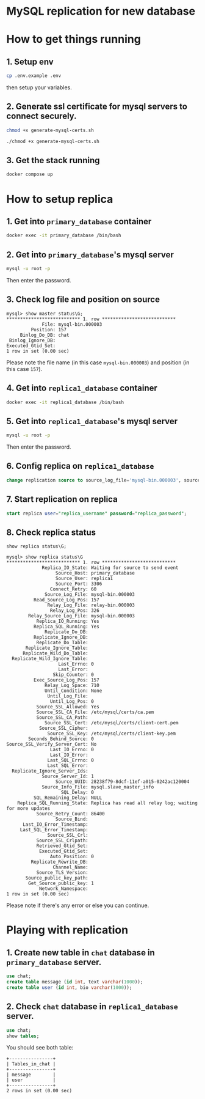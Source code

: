 # MySQL replication for new database

# How to get things running
## 1. Setup env
```bash
cp .env.example .env
```
then setup your variables.

## 2. Generate ssl certificate for mysql servers to connect securely.
```bash
chmod +x generate-mysql-certs.sh
```
```bash
./chmod +x generate-mysql-certs.sh
```

## 3. Get the stack running
```bash
docker compose up
```

# How to setup replica
## 1. Get into `primary_database` container
```bash
docker exec -it primary_database /bin/bash
```

## 2. Get into `primary_database`'s mysql server
```bash
mysql -u root -p
```
Then enter the password.

## 3. Check log file and position on source
```shell
mysql> show master status\G;
*************************** 1. row ***************************
             File: mysql-bin.000003
         Position: 157
     Binlog_Do_DB: chat
 Binlog_Ignore_DB:
Executed_Gtid_Set:
1 row in set (0.00 sec)
```
Please note the file name (in this case `mysql-bin.000003`) and position (in this case `157`).

## 4. Get into `replica1_database` container
```bash
docker exec -it replica1_database /bin/bash
```

## 5. Get into `replica1_database`'s mysql server
```bash
mysql -u root -p
```
Then enter the password.

## 6. Config replica on `replica1_database`
```sql
change replication source to source_log_file='mysql-bin.000003', source_log_pos=157;
```

## 7. Start replication on replica
```sql
start replica user="replica_username" password="replica_password";
```
## 8. Check replica status
```shell
show replica status\G;
```
```shell
mysql> show replica status\G
*************************** 1. row ***************************
             Replica_IO_State: Waiting for source to send event
                  Source_Host: primary_database
                  Source_User: replica1
                  Source_Port: 3306
                Connect_Retry: 60
              Source_Log_File: mysql-bin.000003
          Read_Source_Log_Pos: 157
               Relay_Log_File: relay-bin.000003
                Relay_Log_Pos: 326
        Relay_Source_Log_File: mysql-bin.000003
           Replica_IO_Running: Yes
          Replica_SQL_Running: Yes
              Replicate_Do_DB:
          Replicate_Ignore_DB:
           Replicate_Do_Table:
       Replicate_Ignore_Table:
      Replicate_Wild_Do_Table:
  Replicate_Wild_Ignore_Table:
                   Last_Errno: 0
                   Last_Error:
                 Skip_Counter: 0
          Exec_Source_Log_Pos: 157
              Relay_Log_Space: 710
              Until_Condition: None
               Until_Log_File:
                Until_Log_Pos: 0
           Source_SSL_Allowed: Yes
           Source_SSL_CA_File: /etc/mysql/certs/ca.pem
           Source_SSL_CA_Path:
              Source_SSL_Cert: /etc/mysql/certs/client-cert.pem
            Source_SSL_Cipher:
               Source_SSL_Key: /etc/mysql/certs/client-key.pem
        Seconds_Behind_Source: 0
Source_SSL_Verify_Server_Cert: No
                Last_IO_Errno: 0
                Last_IO_Error:
               Last_SQL_Errno: 0
               Last_SQL_Error:
  Replicate_Ignore_Server_Ids:
             Source_Server_Id: 1
                  Source_UUID: 28238f79-8dcf-11ef-a015-0242ac120004
             Source_Info_File: mysql.slave_master_info
                    SQL_Delay: 0
          SQL_Remaining_Delay: NULL
    Replica_SQL_Running_State: Replica has read all relay log; waiting for more updates
           Source_Retry_Count: 86400
                  Source_Bind:
      Last_IO_Error_Timestamp:
     Last_SQL_Error_Timestamp:
               Source_SSL_Crl:
           Source_SSL_Crlpath:
           Retrieved_Gtid_Set:
            Executed_Gtid_Set:
                Auto_Position: 0
         Replicate_Rewrite_DB:
                 Channel_Name:
           Source_TLS_Version:
       Source_public_key_path:
        Get_Source_public_key: 1
            Network_Namespace:
1 row in set (0.00 sec)
```
Please note if there's any error or else you can continue.

# Playing with replication
## 1. Create new table in `chat` database in `primary_database` server.
```sql
use chat;
create table message (id int, text varchar(1000));
create table user (id int, bio varchar(1000));
```
## 2. Check `chat` database in `replica1_database` server.
```sql
use chat;
show tables;
```
You should see both table:
```shell
+----------------+
| Tables_in_chat |
+----------------+
| message        |
| user           |
+----------------+
2 rows in set (0.00 sec)
```
